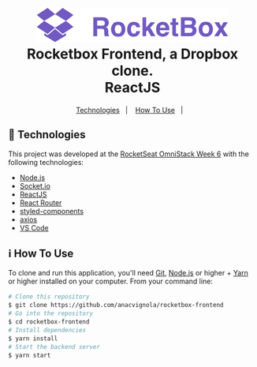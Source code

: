 <h1 align="center">
    <img alt="RocketBox" src="src/assets/logo.svg" />
    <br>
    Rocketbox Frontend, a Dropbox clone. <br />
    ReactJS
</h1>

<h4 align="center">

</h4>

<p align="center">
  <a href="#rocket-technologies">Technologies</a>&nbsp;&nbsp;&nbsp;|&nbsp;&nbsp;&nbsp;
  <a href="#information_source-how-to-use">How To Use</a>&nbsp;&nbsp;&nbsp;|&nbsp;&nbsp;&nbsp;
</p>

## :rocket: Technologies

This project was developed at the [RocketSeat OmniStack Week 6](https://rocketseat.com.br) with the following technologies:

-  [Node.js][nodejs]
-  [Socket.io](https://socket.io/)
-  [ReactJS](https://reactjs.org/)
-  [React Router](https://github.com/ReactTraining/react-router)
-  [styled-components](https://www.styled-components.com/)
-  [axios](https://github.com/axios/axios)
-  [VS Code][vc]

## :information_source: How To Use

To clone and run this application, you'll need [Git](https://git-scm.com), [Node.js][nodejs] or higher + [Yarn][yarn] or higher installed on your computer. From your command line:

```bash
# Clone this repository
$ git clone https://github.com/anacvignola/rocketbox-frontend
# Go into the repository
$ cd rocketbox-frontend
# Install dependencies
$ yarn install
# Start the backend server
$ yarn start
```

[nodejs]: https://nodejs.org/
[yarn]: https://yarnpkg.com/
[vc]: https://code.visualstudio.com/
